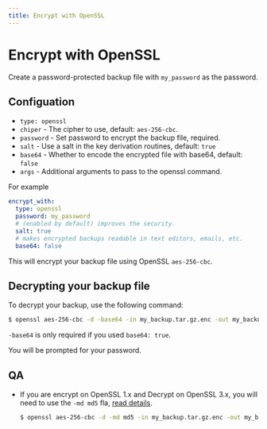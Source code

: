 ```yaml
---
title: Encrypt with OpenSSL
---
```


# Encrypt with OpenSSL

Create a password-protected backup file with `my_password` as the password.

## Configuation

- `type: openssl`
- `chiper` - The cipher to use, default: `aes-256-cbc`.
- `password` - Set password to encrypt the backup file, required.
- `salt` - Use a salt in the key derivation routines, default: `true`
- `base64` - Whether to encode the encrypted file with base64, default: `false`
- `args` - Additional arguments to pass to the openssl command.

For example

```yml
encrypt_with:
  type: openssl
  password: my_password
  # (enabled by default) improves the security.
  salt: true
  # makes encrypted backups readable in text editors, emails, etc.
  base64: false
```

This will encrypt your backup file using OpenSSL `aes-256-cbc`.

## Decrypting your backup file

To decrypt your backup, use the following command:

```bash
$ openssl aes-256-cbc -d -base64 -in my_backup.tar.gz.enc -out my_backup.tar.gz
```

`-base64` is only required if you used `base64: true`.

You will be prompted for your password.

## QA

- If you are encrypt on OpenSSL 1.x and Decrypt on OpenSSL 3.x, you will need to use the `-md md5` fla, [read details](https://stackoverflow.com/questions/39637388/encryption-decryption-doesnt-work-well-between-two-different-openssl-versions).

  ```bash
  $ openssl aes-256-cbc -d -md md5 -in my_backup.tar.gz.enc -out my_backup.tar.gz
  ```
